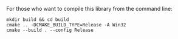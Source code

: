 For those who want to compile this library from the command line:

```
mkdir build && cd build
cmake .. -DCMAKE_BUILD_TYPE=Release -A Win32
cmake --build . --config Release
```
